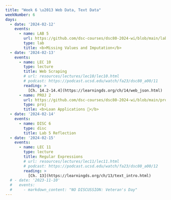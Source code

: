 ```yaml
---
title: "Week 6 \u2013 Web Data, Text Data"
weekNumber: 6
days:
  - date: '2024-02-12'
    events:
      - name: LAB 5
        url: https://github.com/dsc-courses/dsc80-2024-wi/blob/main/labs/lab05/lab.ipynb
        type: lab
        title: <b>Missing Values and Imputation</b>
  - date: '2024-02-13'
    events:
      - name: LEC 10
        type: lecture
        title: Web Scraping
        # url: resources/lectures/lec10/lec10.html
        # podcast: https://podcast.ucsd.edu/watch/fa23/dsc80_a00/11
        reading: >
          [Ch. 14.2-14.4](https://learningds.org/ch/14/web_json.html)
      - name: PROJ 2
        url: https://github.com/dsc-courses/dsc80-2024-wi/blob/main/projects/proj02/project.ipynb
        type: proj
        title: <b>Loan Applications 💸</b>
  - date: '2024-02-14'
    events:
      - name: DISC 6
        type: disc
        title: Lab 5 Reflection
  - date: '2024-02-15'
    events:
      - name: LEC 11
        type: lecture
        title: Regular Expressions
        # url: resources/lectures/lec11/lec11.html
        # podcast: https://podcast.ucsd.edu/watch/fa23/dsc80_a00/12
        reading: >
          [Ch. 13](https://learningds.org/ch/13/text_intro.html)
  # - date: '2023-11-10'
  #   events:
  #     - markdown_content: "NO DISCUSSION: Veteran's Day"
---
```

